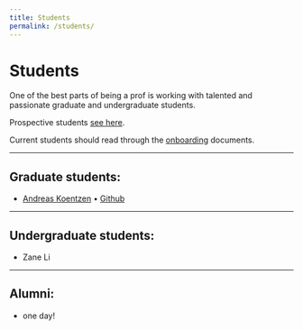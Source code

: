 ```yaml
---
title: Students
permalink: /students/
---
```


# Students
One of the best parts of being a prof is working with talented and passionate graduate and undergraduate students.

Prospective students [see here](/prospective/).

Current students should read through the [onboarding](https://github.com/neilernst/Onboarding) documents. 

----

## Graduate students:

* [Andreas Koentzen](http://www.apkc.net/) • [Github](https://github.com/k-zen)

----
## Undergraduate students:

* Zane Li 

----
## Alumni:

* one day!


